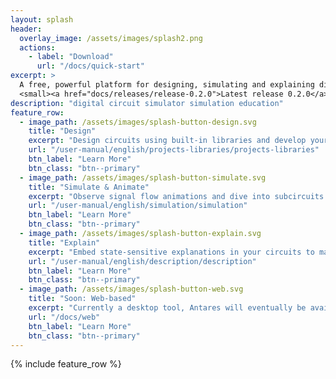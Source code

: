```yaml
---
layout: splash
header:
  overlay_image: /assets/images/splash2.png
  actions:
    - label: "Download"
      url: "/docs/quick-start"
excerpt: >
  A free, powerful platform for designing, simulating and explaining digital circuits.<br />
  <small><a href="docs/releases/release-0.2.0">Latest release 0.2.0</a></small>
description: "digital circuit simulator simulation education"
feature_row:
  - image_path: /assets/images/splash-button-design.svg
    title: "Design"
    excerpt: "Design circuits using built-in libraries and develop your own libraries."
    url: "/user-manual/english/projects-libraries/projects-libraries"
    btn_label: "Learn More"
    btn_class: "btn--primary"
  - image_path: /assets/images/splash-button-simulate.svg
    title: "Simulate & Animate"
    excerpt: "Observe signal flow animations and dive into subcircuits while your circuit is simulated."
    url: "/user-manual/english/simulation/simulation"
    btn_label: "Learn More"
    btn_class: "btn--primary"
  - image_path: /assets/images/splash-button-explain.svg
    title: "Explain"
    excerpt: "Embed state-sensitive explanations in your circuits to make them self-explaining to your audience."
    url: "/user-manual/english/description/description"
    btn_label: "Learn More"
    btn_class: "btn--primary"
  - image_path: /assets/images/splash-button-web.svg
    title: "Soon: Web-based"
    excerpt: "Currently a desktop tool, Antares will eventually be available in web browsers."
    url: "/docs/web"
    btn_label: "Learn More"
    btn_class: "btn--primary"
---
```


{% include feature_row %}
